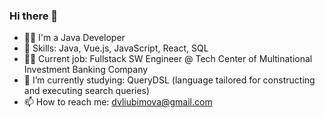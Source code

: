 ### Hi there 👋

- 👩‍💻 I'm a Java Developer
- 🔧 Skills: Java, Vue.js, JavaScript, React, SQL
- 👩‍💻 Current job: Fullstack SW Engineer @ Tech Center of Multinational Investment Banking Company
- 🌱 I’m currently studying: QueryDSL (language tailored for constructing and executing search queries)
- 📫 How to reach me: dvliubimova@gmail.com
<!--
**BlackHolSun/BlackHolSun** is a ✨ _special_ ✨ repository because its `README.md` (this file) appears on your GitHub profile.

Here are some ideas to get you started:

- 🔭 I’m currently working on ...
- 🌱 I’m currently learning ...
- 👯 I’m looking to collaborate on ...
- 🤔 I’m looking for help with ...
- 💬 Ask me about ...

- 😄 Pronouns: ...
- ⚡ Fun fact: ...
-->
